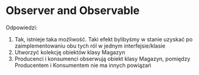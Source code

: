 # Observer and Observable

Odpowiedzi: 

1. Tak, istnieje taka możliwość. Taki efekt bylibyśmy w stanie uzyskać po zaimplementowaniu obu tych ról w jednym interfejsie/klasie
2. Utworzyć kolekcję obiektów klasy Magazyn
3. Producenci i konsumenci obserwują obiekt klasy Magazyn, pomiędzy Producentem i Konsumentem nie ma innych powiązań

